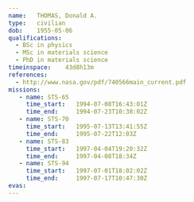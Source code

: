 ```yaml
---
name:	THOMAS, Donald A.
type:	civilian
dob:	1955-05-06
qualifications:
  - BSc in physics
  - MSc in materials science
  - PhD in materials science
timeinspace:	43d8h13m
references:
  - http://www.nasa.gov/pdf/740566main_current.pdf
missions:
   - name: STS-65
     time_start:   1994-07-08T16:43:01Z
     time_end:     1994-07-23T10:38:02Z
   - name: STS-70
     time_start:   1995-07-13T13:41:55Z
     time_end:     1995-07-22T12:03Z
   - name: STS-83
     time_start:   1997-04-04T19:20:32Z
     time_end:     1997-04-08T18:34Z
   - name: STS-94
     time_start:   1997-07-01T18:02:02Z
     time_end:     1997-07-17T10:47:30Z
evas:
---
```

